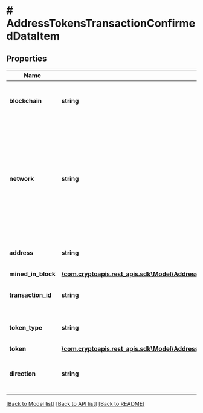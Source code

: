 # # AddressTokensTransactionConfirmedDataItem

## Properties

Name | Type | Description | Notes
------------ | ------------- | ------------- | -------------
**blockchain** | **string** | Represents the specific blockchain protocol name, e.g. Ethereum, Bitcoin, etc. |
**network** | **string** | Represents the name of the blockchain network used; blockchain networks are usually identical as technology and software, but they differ in data, e.g. - \&quot;mainnet\&quot; is the live network with actual data while networks like \&quot;testnet\&quot;, \&quot;goerli\&quot;,  are test networks. |
**address** | **string** | Defines the specific address to which the transaction has been sent. |
**mined_in_block** | [**\com.cryptoapis.rest_apis.sdk\Model\AddressTokensTransactionConfirmedDataItemMinedInBlock**](AddressTokensTransactionConfirmedDataItemMinedInBlock.md) |  |
**transaction_id** | **string** | Defines the unique ID of the specific transaction, i.e. its identification number. |
**token_type** | **string** | Defines the type of token sent with the transaction, e.g. ERC 20. |
**token** | [**\com.cryptoapis.rest_apis.sdk\Model\AddressTokensTransactionConfirmedToken**](AddressTokensTransactionConfirmedToken.md) |  |
**direction** | **string** | Defines whether the transaction is \&quot;incoming\&quot; or \&quot;outgoing\&quot;. |

[[Back to Model list]](../../README.md#models) [[Back to API list]](../../README.md#endpoints) [[Back to README]](../../README.md)
